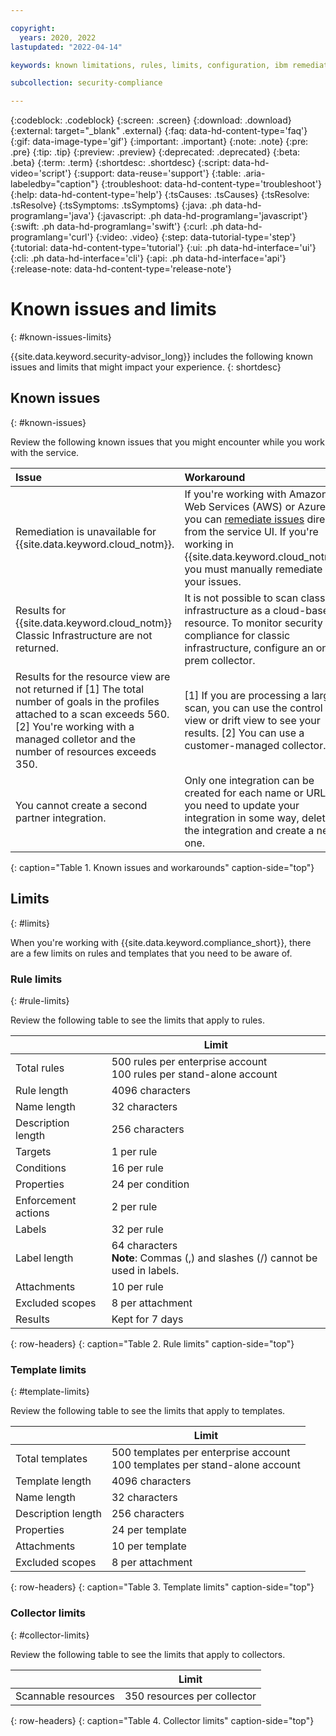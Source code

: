 ```yaml
---

copyright:
  years: 2020, 2022
lastupdated: "2022-04-14"

keywords: known limitations, rules, limits, configuration, ibm remediation, ssh key

subcollection: security-compliance

---
```


{:codeblock: .codeblock}
{:screen: .screen}
{:download: .download}
{:external: target="_blank" .external}
{:faq: data-hd-content-type='faq'}
{:gif: data-image-type='gif'}
{:important: .important}
{:note: .note}
{:pre: .pre}
{:tip: .tip}
{:preview: .preview}
{:deprecated: .deprecated}
{:beta: .beta}
{:term: .term}
{:shortdesc: .shortdesc}
{:script: data-hd-video='script'}
{:support: data-reuse='support'}
{:table: .aria-labeledby="caption"}
{:troubleshoot: data-hd-content-type='troubleshoot'}
{:help: data-hd-content-type='help'}
{:tsCauses: .tsCauses}
{:tsResolve: .tsResolve}
{:tsSymptoms: .tsSymptoms}
{:java: .ph data-hd-programlang='java'}
{:javascript: .ph data-hd-programlang='javascript'}
{:swift: .ph data-hd-programlang='swift'}
{:curl: .ph data-hd-programlang='curl'}
{:video: .video}
{:step: data-tutorial-type='step'}
{:tutorial: data-hd-content-type='tutorial'}
{:ui: .ph data-hd-interface='ui'}
{:cli: .ph data-hd-interface='cli'}
{:api: .ph data-hd-interface='api'}
{:release-note: data-hd-content-type='release-note'}


# Known issues and limits
{: #known-issues-limits}

{{site.data.keyword.security-advisor_long}} includes the following known issues and limits that might impact your experience.
{: shortdesc}


## Known issues
{: #known-issues}

Review the following known issues that you might encounter while you work with the service.
 
| Issue  | Workaround |
|:-------|:-----------|
| Remediation is unavailable for {{site.data.keyword.cloud_notm}}. | If you're working with Amazon Web Services (AWS) or Azure, you can [remediate issues](/docs/security-compliance?topic=security-compliance-remediation) directly from the service UI. If you're working in {{site.data.keyword.cloud_notm}}, you must manually remediate your issues. |
| Results for {{site.data.keyword.cloud_notm}} Classic Infrastructure are not returned. | It is not possible to scan classic infrastructure as a cloud-based resource. To monitor security and compliance for classic infrastructure, configure an on-prem collector. |
| Results for the resource view are not returned if [1] The total number of goals in the profiles attached to a scan exceeds 560. [2] You're working with a managed colletor and the number of resources exceeds 350. | [1] If you are processing a large scan, you can use the control view or drift view to see your results. [2] You can use a customer-managed collector. |
| You cannot create a second partner integration. | Only one integration can be created for each name or URL. If you need to update your integration in some way, delete the integration and create a new one. |
{: caption="Table 1. Known issues and workarounds" caption-side="top"}


## Limits
{: #limits}

When you're working with {{site.data.keyword.compliance_short}}, there are a few limits on rules and templates that you need to be aware of.

### Rule limits
{: #rule-limits}

Review the following table to see the limits that apply to rules.

|  | Limit |
|----------------|-----------|
| Total rules | 500 rules per enterprise account</br>100 rules per stand-alone account |
| Rule length | 4096 characters |
| Name length | 32 characters |
| Description length | 256 characters |
| Targets | 1 per rule |
| Conditions | 16 per rule |
| Properties | 24 per condition |
| Enforcement actions | 2 per rule |
| Labels | 32 per rule |
| Label length | 64 characters </br> **Note**: Commas (,) and slashes (/) cannot be used in labels. |
| Attachments | 10 per rule |
| Excluded scopes | 8 per attachment |
| Results | Kept for 7 days |
{: row-headers}
{: caption="Table 2. Rule limits" caption-side="top"}


### Template limits
{: #template-limits}

Review the following table to see the limits that apply to templates.

|  | Limit |
|----------------|-----------|
| Total templates | 500 templates per enterprise account</br>100 templates per stand-alone account |
| Template length | 4096 characters |
| Name length | 32 characters |
| Description length | 256 characters |
| Properties | 24 per template |
| Attachments | 10 per template |
| Excluded scopes | 8 per attachment |
{: row-headers}
{: caption="Table 3. Template limits" caption-side="top"}


### Collector limits
{: #collector-limits}

Review the following table to see the limits that apply to collectors.

|  | Limit |
|----------------|-----------|
| Scannable resources | 350 resources per collector |
{: row-headers}
{: caption="Table 4. Collector limits" caption-side="top"}

